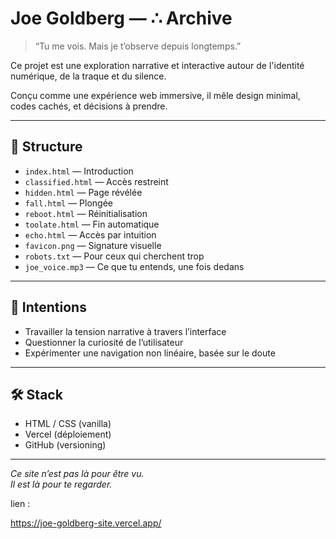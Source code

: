 # Joe Goldberg — ∴ Archive

> “Tu me vois. Mais je t’observe depuis longtemps.”

Ce projet est une exploration narrative et interactive autour de l'identité numérique, de la traque et du silence.

Conçu comme une expérience web immersive, il mêle design minimal, codes cachés, et décisions à prendre.

---

## 🧩 Structure

- `index.html` — Introduction
- `classified.html` — Accès restreint
- `hidden.html` — Page révélée
- `fall.html` — Plongée
- `reboot.html` — Réinitialisation
- `toolate.html` — Fin automatique
- `echo.html` — Accès par intuition
- `favicon.png` — Signature visuelle
- `robots.txt` — Pour ceux qui cherchent trop
- `joe_voice.mp3` — Ce que tu entends, une fois dedans

---

## 🧪 Intentions

- Travailler la tension narrative à travers l’interface
- Questionner la curiosité de l’utilisateur
- Expérimenter une navigation non linéaire, basée sur le doute

---

## 🛠️ Stack

- HTML / CSS (vanilla)
- Vercel (déploiement)
- GitHub (versioning)

---

*Ce site n’est pas là pour être vu.  
Il est là pour te regarder.*

lien : 

https://joe-goldberg-site.vercel.app/